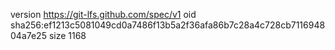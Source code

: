 version https://git-lfs.github.com/spec/v1
oid sha256:ef1213c5081049cd0a7486f13b5a2f36afa86b7c28a4c728cb711694804a7e25
size 1168
